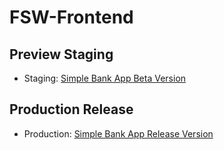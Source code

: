 # FSW-Frontend

## Preview Staging

- Staging: [Simple Bank App Beta Version](https://fsw-frontend-production.up.railway.app)

## Production Release

- Production: [Simple Bank App Release Version](https://deploy-preview-7--storied-paletas-e17bc9.netlify.app/)
